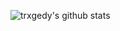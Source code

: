 ![trxgedy's github stats](https://github-readme-stats.vercel.app/api?username=trxgedy&show_icons=true&theme=tokyonight)
